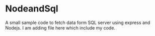 # NodeandSql
A small sample code to fetch data form SQL server using express and Nodejs.
I am adding file here which include my code.
